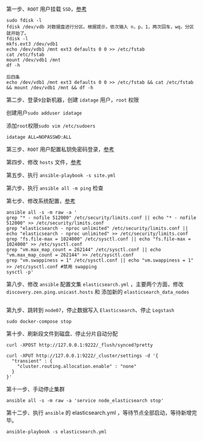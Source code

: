 第一步、`ROOT` 用户挂载 `SSD`，[参考](https://help.aliyun.com/document_detail/25426.html?spm=5176.doc25446.2.4.5NxhED)

```
sudo fdisk -l 
fdisk /dev/vdb 对数据盘进行分区。根据提示，依次输入 n，p，1，两次回车，wq，分区就开始了。
fdisk -l 
mkfs.ext3 /dev/vdb1
echo /dev/vdb1 /mnt ext3 defaults 0 0 >> /etc/fstab
cat /etc/fstab
mount /dev/vdb1 /mnt
df -h

后四条
echo /dev/vdb1 /mnt ext3 defaults 0 0 >> /etc/fstab && cat /etc/fstab && mount /dev/vdb1 /mnt && df -h
```

第二步、登录`9`台新机器，创建 `idatage` 用户，`root` 权限

创建用户`sudo adduser idatage`

添加`root`权限`sudo vim /etc/sudoers`

`idatage ALL=NOPASSWD:ALL`

第三步、`ROOT` 用户配置私钥免密码登录，[参考](/chapter1.md)

第四步、修改 `hosts` 文件，[参考](/chapter1.md)

第五步、执行 `ansible-playbook -s site.yml`

第六步、执行 `ansible all -m ping` 检查

第七步、修改系统配置，[参考](/system-pei-zhi.md)

```
ansible all -s -m raw -a '
grep "* - nofile 512000" /etc/security/limits.conf || echo "* - nofile 512000" >> /etc/security/limits.conf
grep "elasticsearch - nproc unlimited" /etc/security/limits.conf || echo "elasticsearch - nproc unlimited" >> /etc/security/limits.conf
grep "fs.file-max = 1024000" /etc/sysctl.conf || echo "fs.file-max = 1024000" >> /etc/sysctl.conf
grep "vm.max_map_count = 262144" /etc/sysctl.conf || echo "vm.max_map_count = 262144" >> /etc/sysctl.conf
grep "vm.swappiness = 1" /etc/sysctl.conf || echo "vm.swappiness = 1" >> /etc/sysctl.conf #禁用 swapping
sysctl -p'
```

第八步、修改 `ansible` 配置文集 `elasticsearch.yml` ，主要两个方面，修改 `discovery.zen.ping.unicast.hosts` 和 添加新的 `elasticsearch_data_nodes`

```

```

第九步、跳转到 `node07`，停止数据写入 `Elasticsearch`、停止 `Logstash`

```
sudo docker-compose stop
```

第十步、刷新段文件到磁盘、停止分片自动分配

```
curl -XPOST http://127.0.0.1:9222/_flush/synced?pretty

curl -XPUT http://127.0.0.1:9222/_cluster/settings -d '{
  "transient" : {
    "cluster.routing.allocation.enable" : "none"
  }
}'
```

第十一步、手动停止集群

```
ansible all -s -m raw -a 'service node_elasticsearch stop'
```

第十二步、执行 `ansible` 的 elasticsearch.yml ，等待节点全部启动，等待新增完毕。

```
ansible-playbook -s elasticsearch.yml
```



